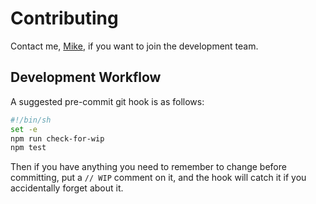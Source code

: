 # Contributing

Contact me, [Mike](mailto:mike@coder-mike.com), if you want to join the development team.

## Development Workflow

A suggested pre-commit git hook is as follows:

```sh
#!/bin/sh
set -e
npm run check-for-wip
npm test
```

Then if you have anything you need to remember to change before committing, put a `// WIP` comment on it, and the hook will catch it if you accidentally forget about it.

